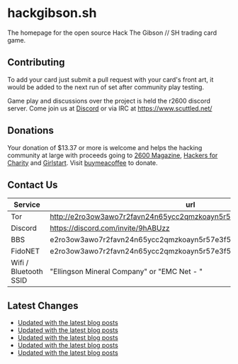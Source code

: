 # hackgibson.sh
The homepage for the open source Hack The Gibson // SH trading card game.


## Contributing

To add your card just submit a pull request with your card's front art, it would be added to the next run of set after community play testing.

Game play and discussions over the project is held the r2600 discord server. Come join us at [Discord](https://discord.com/invite/9hABUzz) or via IRC at https://www.scuttled.net/


## Donations

Your donation of $13.37 or more is welcome and helps the hacking community at large with proceeds going to [2600 Magazine](https://2600.com/), [Hackers for Charity](https://hackersforcharity.org) and [Girlstart](https://girlstart.org).  Visit [buymeacoffee](https://www.buymeacoffee.com/hackgibson.sh) to donate.


## Contact Us

Service | url
-|-
Tor | http://e2ro3ow3awo7r2favn24n65ycc2qmzkoayn5r57e3f56nvjwdcgg32ad.onion
Discord | https://discord.com/invite/9hABUzz
BBS | e2ro3ow3awo7r2favn24n65ycc2qmzkoayn5r57e3f56nvjwdcgg32ad.onion:23
FidoNET | e2ro3ow3awo7r2favn24n65ycc2qmzkoayn5r57e3f56nvjwdcgg32ad.onion:24554
Wifi / Bluetooth SSID | "Ellingson Mineral Company" or "EMC Net - <fidonet address>"

## Latest Changes
<!-- BLOG-POST-LIST:START -->
- [Updated with the latest blog posts](https://github.com/DFW2600/hackgibson.sh/commit/f9c9cb8b10b6061a2ba9f0488e49a5b3e0609389)
- [Updated with the latest blog posts](https://github.com/DFW2600/hackgibson.sh/commit/2f967f946a343f5ebe2d575a2482c563c49eec93)
- [Updated with the latest blog posts](https://github.com/DFW2600/hackgibson.sh/commit/8c8b2ddf62afd6971bb0520cde24de77fb6c4c40)
- [Updated with the latest blog posts](https://github.com/DFW2600/hackgibson.sh/commit/34f09035d62071ca847d18179add64d7065eebaf)
- [Updated with the latest blog posts](https://github.com/DFW2600/hackgibson.sh/commit/7cfe9a1dc04a55b3263a7eacb42c3360a6ce3fae)
<!-- BLOG-POST-LIST:END -->
